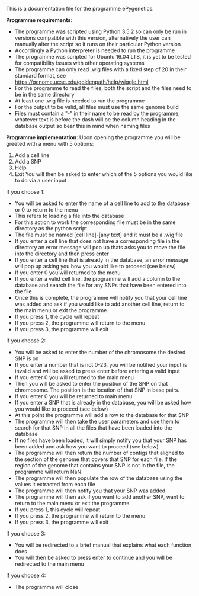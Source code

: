 This is a documentation file for the programme ePygenetics.

**Programme requirements**:
 - The programme was scripted using Python 3.5.2 so can only be run in versions compatible with this version, alternatively the user can manually alter the script so it runs on their particular Python version
 - Accordingly a Python interpreter is needed to run the programme
 - The programme was scripted for Ubuntu 16.04 LTS, it is yet to be tested for compatibility issues with other operating systems
 - The programme can only read .wig files with a fixed step of 20 in their standard format, see https://genome.ucsc.edu/goldenpath/help/wiggle.html
 - For the programme to read the files, both the script and the files need to be in the same directory
 - At least one .wig file is needed to run the programme
 - For the output to be valid, all files must use the same genome build
 - Files must contain a "-" in their name to be read by the programme, whatever text is before the dash will be the column heading in the database output so bear this in mind when naming files

**Programme implementation**:
Upon opening the programme you will be greeted with a menu with 5 options: 
1. Add a cell line
2. Add a SNP
3. Help
4. Exit
You will then be asked to enter which of the 5 options you would like to do via a user input

If you choose 1:
 - You will be asked to enter the name of a cell line to add to the database or 0 to return to the menu
 - This refers to loading a file into the database 
 - For this action to work the corresponding file must be in the same directory as the python script
 - The file must be named [cell line]-[any text] and it must be a .wig file
 - If you enter a cell line that does not have a corresponding file in the directory an error message will pop up thats asks you to move the file into the directory and then press enter
 - If you enter a cell line that is already in the database, an error message will pop up asking you how you would like to proceed (see below)
 - If you enter 0 you will returned to the menu
 - If you enter a valid cell line, the programme will add a column to the database and search the file for any SNPs that have been entered into the file
 - Once this is complete, the programme will notify you that your cell line was added and ask if you would like to add another cell line, return to the main menu or exit the programme
 - If you press 1, the cycle will repeat
 - If you press 2, the programme will return to the menu
 - If you press 3, the programme will exit

If you choose 2:
 - You will be asked to enter the number of the chromosome the desired SNP is on
 - If you enter a number that is not 0-23, you will be notified your input is invalid and will be asked to press enter before entering a valid input
 - If you enter 0 you will returned to the main menu
 - Then you will be asked to enter the position of the SNP on that chromosome. The position is the location of that SNP in base pairs.
 - If you enter 0 you will be returned to main menu
 - If you enter a SNP that is already in the database, you will be asked how you would like to proceed (see below)
 - At this point the programme will add a row to the database for that SNP
 - The programme will then take the user parameters and use them to search for that SNP in all the files that have been loaded into the database
 - If no files have been loaded, it will simply notify you that your SNP has been added and ask how you want to proceed (see below)
 - The programme will then return the number of contigs that aligned to the section of the genome that covers that SNP for each file. If the region of the genome that contains your SNP is not in the file, the programme will return NaN.
 - The programme will then populate the row of the database using the values it extracted from each file
 - The programme will then notify you that your SNP was added
 - The programme will then ask if you want to add another SNP, want to return to the main menu or exit the programme
 - If you press 1, this cycle will repeat
 - If you press 2, the programme will return to the menu
 - If you press 3, the programme will exit

If you choose 3:
 - You will be redirected to a brief manual that explains what each function does
 - You will then be asked to press enter to continue and you will be redirected to the main menu 

If you choose 4:
 - The programme will close

